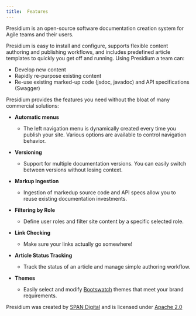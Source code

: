 ```yaml
---
title:  Features
---
```



Presidium is an open-source software documentation creation system for Agile teams and their users.

Presidium is easy to install and configure, supports flexible content authoring and publishing workflows, and includes predefined article templates to quickly you get off and running.  Using Presidium a team can:
* Develop new content
* Rapidly re-purpose existing content
* Re-use existing marked-up code (jsdoc, javadoc) and API specifications (Swagger)

Presidium provides the features you need without the bloat of many commercial solutions:

- **Automatic menus**
  - The left navigation menu is dynamically created every time you publish your site. Various options are available to control navigation behavior.

- **Versioning**
  - Support for multiple documentation versions. You can easily switch between versions without losing context.  

- **Markup Ingestion**
  - Ingestion of markedup source code and API specs allow you to reuse existing documentation investments.

- **Filtering by Role**
  - Define user roles and filter site content by a specific selected role.

- **Link Checking**
  - Make sure your links actually go somewhere!

- **Article Status Tracking**
  - Track the status of an article and manage simple authoring workflow.

- **Themes**
  - Easily select and modify [Bootswatch](https://bootswatch.com/) themes that meet your brand requirements.

Presidium was created by [SPAN Digital](http://www.spandigital.com) and is licensed under [Apache 2.0](/updates/#license)
